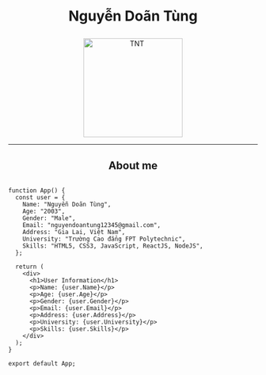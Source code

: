 # <p align="center" color="red">Nguyễn Doãn Tùng</p>

<p align="center">
	<a href="https://github.com/tung0101">
	<img src="https://avatars.githubusercontent.com/u/95358274?v=4" width = "200" alt="TNT">
	</a>
</p>
<hr>
<h2 align="center">About me</h2>

```import React from "react";

function App() {
  const user = {
    Name: "Nguyễn Doãn Tùng",
    Age: "2003",
    Gender: "Male",
    Email: "nguyendoantung12345@gmail.com",
    Address: "Gia Lai, Việt Nam",
    University: "Trường Cao đẳng FPT Polytechnic",
    Skills: "HTML5, CSS3, JavaScript, ReactJS, NodeJS",
  };

  return (
    <div>
      <h1>User Information</h1>
      <p>Name: {user.Name}</p>
      <p>Age: {user.Age}</p>
      <p>Gender: {user.Gender}</p>
      <p>Email: {user.Email}</p>
      <p>Address: {user.Address}</p>
      <p>University: {user.University}</p>
      <p>Skills: {user.Skills}</p>
    </div>
  );
}

export default App;
```
